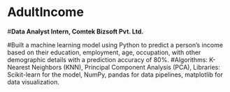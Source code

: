 # AdultIncome
#**Data Analyst Intern, Comtek Bizsoft Pvt. Ltd.**

#Built a machine learning model using Python to predict a person’s income based on their education, employment, age, occupation, with other demographic details with a prediction accuracy of 80%.
#Algorithms: K-Nearest Neighbors (KNN), Principal Component Analysis (PCA), Libraries: Scikit-learn for the model, NumPy, pandas for data pipelines, matplotlib for data visualization.
